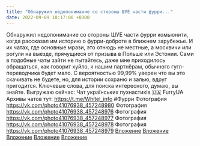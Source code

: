 ```yaml
---
title: "Обнаружил недопонимание со стороны ШУЕ части фурри..."
date: 2022-09-09 18:17:00 +0300
---
```


Обнаружил недопонимание со стороны ШУЕ части фурри комьюнити, когда рассказал им историю о фурри-доброте в ближнем зарубежье. И их чатах, где основные мрази, это отнюдь не местные, а москвичи или рогули на выезде, прячущиеся от призыва в Польше или Эстонии.
Сами в подобные чаты зайти не пытайтесь, даже мне приходилось обращаться, как говорит хуйло, к нашим партнёрам, обычного гугл-переводчика будет мало.
С вероятностью 99,99% уверен что вы это скачивать не будете, но, для истории сохраню и залью, вдруг пригодится. Ключевые слова, для поиска интересного, думаю, вы знайте.
Выгружаю сейчас:
Чат українських пухнастиків 🇺🇦
FurryUA
Архивы чатов тут: https://t.me/Whitel_info
#Фурри
Фотография
<a class="vk-attach" href="https://vk.com/photo41076938_457248980">https://vk.com/photo41076938_457248980</a>
Фотография
<a class="vk-attach" href="https://vk.com/photo41076938_457248976">https://vk.com/photo41076938_457248976</a>
Фотография
<a class="vk-attach" href="https://vk.com/photo41076938_457248977">https://vk.com/photo41076938_457248977</a>
Фотография
<a class="vk-attach" href="https://vk.com/photo41076938_457248978">https://vk.com/photo41076938_457248978</a>
Фотография
<a class="vk-attach" href="https://vk.com/photo41076938_457248979">https://vk.com/photo41076938_457248979</a>
<a class="vk-attach" href="https://vk.com/photo41076938_457248980">Вложение</a>
<a class="vk-attach" href="https://vk.com/photo41076938_457248976">Вложение</a>
<a class="vk-attach" href="https://vk.com/photo41076938_457248977">Вложение</a>
<a class="vk-attach" href="https://vk.com/photo41076938_457248978">Вложение</a>
<a class="vk-attach" href="https://vk.com/photo41076938_457248979">Вложение</a>
